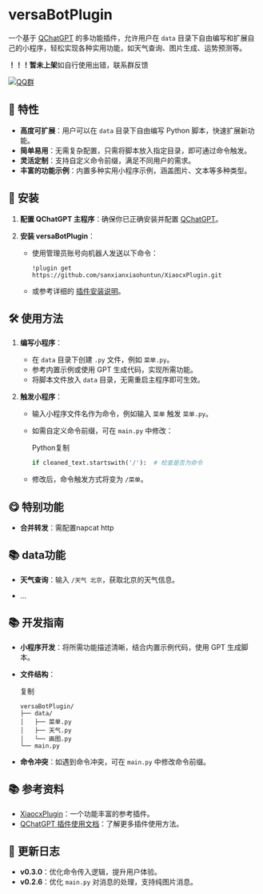 # versaBotPlugin

一个基于 [QChatGPT](https://github.com/RockChinQ/QChatGPT) 的多功能插件，允许用户在 `data` 目录下自由编写和扩展自己的小程序，轻松实现各种实用功能，如天气查询、图片生成、运势预测等。

**！！！暂未上架**如自行使用出错，联系群反馈

[![QQ群](https://img.shields.io/badge/QQ群-965312424-green)](https://qm.qq.com/cgi-bin/qm/qr?k=en97YqjfYaLpebd9Nn8gbSvxVrGdIXy2&jump_from=webapi&authKey=41BmkEjbGeJ81jJNdv7Bf5EDlmW8EHZeH7/nktkXYdLGpZ3ISOS7Ur4MKWXC7xIx)


## 🌟 特性

- **高度可扩展**：用户可以在 `data` 目录下自由编写 Python 脚本，快速扩展新功能。
- **简单易用**：无需复杂配置，只需将脚本放入指定目录，即可通过命令触发。
- **灵活定制**：支持自定义命令前缀，满足不同用户的需求。
- **丰富的功能示例**：内置多种实用小程序示例，涵盖图片、文本等多种类型。

## 🚀 安装

1. **配置 QChatGPT 主程序**：确保你已正确安装并配置 [QChatGPT](https://github.com/RockChinQ/QChatGPT)。

2. **安装 versaBotPlugin**：

   - 使用管理员账号向机器人发送以下命令：

     ```
     !plugin get https://github.com/sanxianxiaohuntun/XiaocxPlugin.git
     ```

   - 或参考详细的 [插件安装说明](https://github.com/RockChinQ/QChatGPT/wiki/5-插件使用)。

## 🛠️ 使用方法

1. **编写小程序**：

   - 在 `data` 目录下创建 `.py` 文件，例如 `菜单.py`。
   - 参考内置示例或使用 GPT 生成代码，实现所需功能。
   - 将脚本文件放入 `data` 目录，无需重启主程序即可生效。

2. **触发小程序**：

   - 输入小程序文件名作为命令，例如输入 `菜单` 触发 `菜单.py`。

   - 如需自定义命令前缀，可在 `main.py` 中修改：

     Python复制

     ```python
     if cleaned_text.startswith('/'):  # 检查是否为命令
     ```

   - 修改后，命令触发方式将变为 `/菜单`。

## 😋 特别功能

- **合并转发**：需配置napcat http


## 📚 data功能

- **天气查询**：输入 `/天气 北京`，获取北京的天气信息。

- ...

## 📚 开发指南

- **小程序开发**：将所需功能描述清晰，结合内置示例代码，使用 GPT 生成脚本。

- **文件结构**：

  复制

  ```
  versaBotPlugin/
  ├── data/
  │   ├── 菜单.py
  │   ├── 天气.py
  │   └── 画图.py
  └── main.py
  ```

- **命令冲突**：如遇到命令冲突，可在 `main.py` 中修改命令前缀。

## 📚 参考资料

- [XiaocxPlugin](https://github.com/sanxianxiaohuntun/XiaocxPlugin)：一个功能丰富的参考插件。
- [QChatGPT 插件使用文档](https://github.com/RockChinQ/QChatGPT/wiki/5-插件使用)：了解更多插件使用方法。

## 📝 更新日志

- **v0.3.0**：优化命令传入逻辑，提升用户体验。
- **v0.2.6**：优化 `main.py` 对消息的处理，支持纯图片消息。